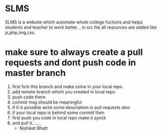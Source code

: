 # SLMS
SLMS is a website which automate whole college fuctions and helps students and teacher to work better.
,
in src file all resources are added like js,php,img,css.
# make sure to always create a pull requests and dont push code in master branch
1. first fork this branch and make colne in your local repo
2. add remote branch which you created in local repo
3. push code there
4. commit msg should be meaningful
5. if it is possible write some description in pull requests also
6. if your local repo is behind some commit then
7. first push you code in local repo make it synck
8. and pull it.......
   - Nishiket Bhatt
